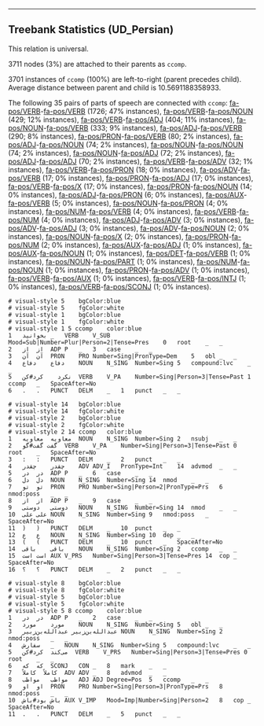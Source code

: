 

--------------------------------------------------------------------------------

## Treebank Statistics (UD_Persian)

This relation is universal.

3711 nodes (3%) are attached to their parents as `ccomp`.

3701 instances of `ccomp` (100%) are left-to-right (parent precedes child).
Average distance between parent and child is 10.5691188358933.

The following 35 pairs of parts of speech are connected with `ccomp`: [fa-pos/VERB]()-[fa-pos/VERB]() (1726; 47% instances), [fa-pos/VERB]()-[fa-pos/NOUN]() (429; 12% instances), [fa-pos/VERB]()-[fa-pos/ADJ]() (404; 11% instances), [fa-pos/NOUN]()-[fa-pos/VERB]() (333; 9% instances), [fa-pos/ADJ]()-[fa-pos/VERB]() (290; 8% instances), [fa-pos/PRON]()-[fa-pos/VERB]() (80; 2% instances), [fa-pos/ADJ]()-[fa-pos/NOUN]() (74; 2% instances), [fa-pos/NOUN]()-[fa-pos/NOUN]() (74; 2% instances), [fa-pos/NOUN]()-[fa-pos/ADJ]() (72; 2% instances), [fa-pos/ADJ]()-[fa-pos/ADJ]() (70; 2% instances), [fa-pos/VERB]()-[fa-pos/ADV]() (32; 1% instances), [fa-pos/VERB]()-[fa-pos/PRON]() (18; 0% instances), [fa-pos/ADV]()-[fa-pos/VERB]() (17; 0% instances), [fa-pos/PRON]()-[fa-pos/ADJ]() (17; 0% instances), [fa-pos/VERB]()-[fa-pos/X]() (17; 0% instances), [fa-pos/PRON]()-[fa-pos/NOUN]() (14; 0% instances), [fa-pos/ADJ]()-[fa-pos/PRON]() (6; 0% instances), [fa-pos/AUX]()-[fa-pos/VERB]() (5; 0% instances), [fa-pos/NOUN]()-[fa-pos/PRON]() (4; 0% instances), [fa-pos/NUM]()-[fa-pos/VERB]() (4; 0% instances), [fa-pos/VERB]()-[fa-pos/NUM]() (4; 0% instances), [fa-pos/ADJ]()-[fa-pos/ADV]() (3; 0% instances), [fa-pos/ADV]()-[fa-pos/ADJ]() (3; 0% instances), [fa-pos/ADV]()-[fa-pos/NOUN]() (2; 0% instances), [fa-pos/NOUN]()-[fa-pos/X]() (2; 0% instances), [fa-pos/PRON]()-[fa-pos/NUM]() (2; 0% instances), [fa-pos/AUX]()-[fa-pos/ADJ]() (1; 0% instances), [fa-pos/AUX]()-[fa-pos/NOUN]() (1; 0% instances), [fa-pos/DET]()-[fa-pos/VERB]() (1; 0% instances), [fa-pos/NOUN]()-[fa-pos/PART]() (1; 0% instances), [fa-pos/NUM]()-[fa-pos/NOUN]() (1; 0% instances), [fa-pos/PRON]()-[fa-pos/ADV]() (1; 0% instances), [fa-pos/VERB]()-[fa-pos/AUX]() (1; 0% instances), [fa-pos/VERB]()-[fa-pos/INTJ]() (1; 0% instances), [fa-pos/VERB]()-[fa-pos/SCONJ]() (1; 0% instances).


~~~ conllu
# visual-style 5	bgColor:blue
# visual-style 5	fgColor:white
# visual-style 1	bgColor:blue
# visual-style 1	fgColor:white
# visual-style 1 5 ccomp	color:blue
1	بخوانید	_	VERB	V_SUB	Mood=Sub|Number=Plur|Person=2|Tense=Pres	0	root	_	_
2	از	از	ADP	P	_	3	case	_	_
3	آن	آن	PRON	PRO	Number=Sing|PronType=Dem	5	obl	_	_
4	دفاع	دفاع	NOUN	N_SING	Number=Sing	5	compound:lvc	_	_
5	نکرد	کرد#کن	VERB	V_PA	Number=Sing|Person=3|Tense=Past	1	ccomp	_	SpaceAfter=No
6	.	.	PUNCT	DELM	_	1	punct	_	_

~~~


~~~ conllu
# visual-style 14	bgColor:blue
# visual-style 14	fgColor:white
# visual-style 2	bgColor:blue
# visual-style 2	fgColor:white
# visual-style 2 14 ccomp	color:blue
1	معاویه	معاویه	NOUN	N_SING	Number=Sing	2	nsubj	_	_
2	گفت	گفت#گو	VERB	V_PA	Number=Sing|Person=3|Tense=Past	0	root	_	SpaceAfter=No
3	:	:	PUNCT	DELM	_	2	punct	_	_
4	چقدر	چقدر	ADV	ADV_I	PronType=Int	14	advmod	_	_
5	در	در	ADP	P	_	6	case	_	_
6	دل	دل	NOUN	N_SING	Number=Sing	14	nmod	_	_
7	تو	تو	PRON	PRO	Number=Sing|Person=2|PronType=Prs	6	nmod:poss	_	_
8	از	از	ADP	P	_	9	case	_	_
9	دوستی	دوستی	NOUN	N_SING	Number=Sing	14	nmod	_	_
10	علی	علی	NOUN	N_SING	Number=Sing	9	nmod:poss	_	SpaceAfter=No
11	)	)	PUNCT	DELM	_	10	punct	_	_
12	ع	ع	NOUN	N_SING	Number=Sing	10	dep	_	_
13	(	(	PUNCT	DELM	_	10	punct	_	SpaceAfter=No
14	باقی	باقی	NOUN	N_SING	Number=Sing	2	ccomp	_	_
15	است	است	AUX	V_PRS	Number=Sing|Person=3|Tense=Pres	14	cop	_	SpaceAfter=No
16	؟	؟	PUNCT	DELM	_	2	punct	_	_

~~~


~~~ conllu
# visual-style 8	bgColor:blue
# visual-style 8	fgColor:white
# visual-style 5	bgColor:blue
# visual-style 5	fgColor:white
# visual-style 5 8 ccomp	color:blue
1	در	در	ADP	P	_	2	case	_	_
2	مورد	مورد	NOUN	N_SING	Number=Sing	5	obl	_	_
3	عبدالله‌بن‌زبیر	عبدالله‌بن‌زبیر	NOUN	N_SING	Number=Sing	2	nmod:poss	_	_
4	سفارش	_	NOUN	N_SING	Number=Sing	5	compound:lvc	_	_
5	می‌کند	کرد#کن	VERB	V_PRS	Number=Sing|Person=3|Tense=Pres	0	root	_	_
6	که	که	SCONJ	CON	_	8	mark	_	_
7	کاملاً	کاملاً	ADV	ADV	_	8	advmod	_	_
8	مواظب	مواظب	ADJ	ADJ	Degree=Pos	5	ccomp	_	_
9	او	او	PRON	PRO	Number=Sing|Person=3|PronType=Prs	8	nmod:poss	_	_
10	باش	بود#باش	AUX	V_IMP	Mood=Imp|Number=Sing|Person=2	8	cop	_	SpaceAfter=No
11	.	.	PUNCT	DELM	_	5	punct	_	_

~~~


